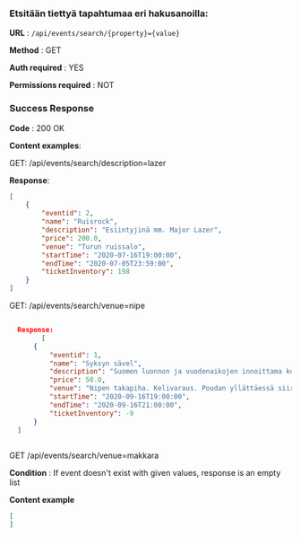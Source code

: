 ### Etsitään tiettyä tapahtumaa eri hakusanoilla: 

**URL** : `/api/events/search/{property}={value}`

**Method** : GET

**Auth required** : YES

**Permissions required** : NOT

### Success Response

**Code** : 200 OK

**Content examples**:

GET: /api/events/search/description=lazer

**Response**: 

  ```json
  [
      {
          "eventid": 2,
          "name": "Ruisrock",
          "description": "Esiintyjinä mm. Major Lazer",
          "price": 200.0,
          "venue": "Turun ruissalo",
          "startTime": "2020-07-16T19:00:00",
          "endTime": "2020-07-05T23:59:00",
          "ticketInventory": 198
      }
  ]
  ```
  GET: /api/events/search/venue=nipe
  
  ```json
  
    Response: 
          [
        {
            "eventid": 1,
            "name": "Syksyn sävel",
            "description": "Suomen luonnon ja vuodenaikojen innoittama konserttiesitys. Soittimina tusina sadeputkea ja märkä rätti",
            "price": 50.0,
            "venue": "Nipen takapiha. Kelivaraus. Poudan yllättäessä siirrymme roskakatokseen",
            "startTime": "2020-09-16T19:00:00",
            "endTime": "2020-09-16T21:00:00",
            "ticketInventory": -9
        }
    ]
    
   ````
    


GET /api/events/search/venue=makkara

**Condition** : If event doesn't exist with given values, response is an empty list

**Content example**

```json
[
]
```
